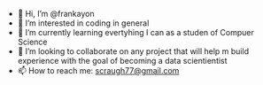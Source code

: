 - 👋 Hi, I’m @frankayon
- 👀 I’m interested in coding in general
- 🌱 I’m currently learning evertyhing I can as a studen of Compuer Science
- 💞️ I’m looking to collaborate on any project that will help m build experience with the goal of becoming a data scientientist
- 📫 How to reach me: scraugh77@gmail.com

<!---
frankayon/frankayon is a ✨ special ✨ repository because its `README.md` (this file) appears on your GitHub profile.
You can click the Preview link to take a look at your changes.
--->

